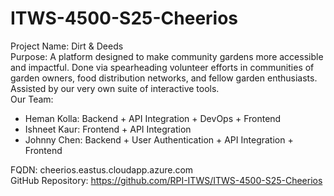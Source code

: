 # ITWS-4500-S25-Cheerios

Project Name: Dirt & Deeds <br>
Purpose: A platform designed to make community gardens more accessible and impactful. Done via spearheading volunteer efforts in communities of garden owners, food distribution networks, and fellow garden enthusiasts. Assisted by our very own suite of interactive tools. <br>
Our Team:
- Heman Kolla: Backend + API Integration + DevOps + Frontend
- Ishneet Kaur: Frontend + API Integration
- Johnny Chen: Backend + User Authentication + API Integration + Frontend 

FQDN: cheerios.eastus.cloudapp.azure.com <br>
GitHub Repository: https://github.com/RPI-ITWS/ITWS-4500-S25-Cheerios <br>

